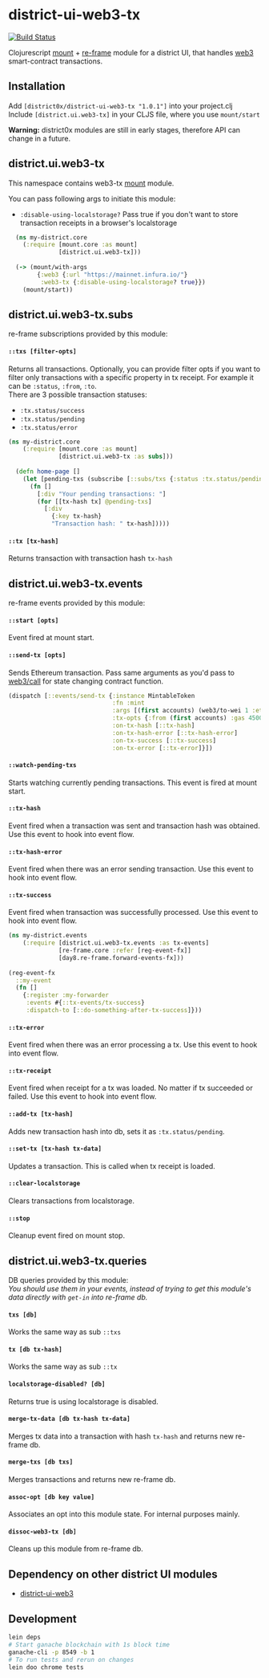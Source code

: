 # district-ui-web3-tx

[![Build Status](https://travis-ci.org/district0x/district-ui-web3-tx.svg?branch=master)](https://travis-ci.org/district0x/district-ui-web3-tx)

Clojurescript [mount](https://github.com/tolitius/mount) + [re-frame](https://github.com/Day8/re-frame) module for a district UI,
that handles [web3](https://github.com/ethereum/web3.js/) smart-contract transactions.  

## Installation
Add `[district0x/district-ui-web3-tx "1.0.1"]` into your project.clj  
Include `[district.ui.web3-tx]` in your CLJS file, where you use `mount/start`

**Warning:** district0x modules are still in early stages, therefore API can change in a future.

## district.ui.web3-tx
This namespace contains web3-tx [mount](https://github.com/tolitius/mount) module.

You can pass following args to initiate this module: 
* `:disable-using-localstorage?` Pass true if you don't want to store transaction receipts in a browser's localstorage


```clojure
  (ns my-district.core
    (:require [mount.core :as mount]
              [district.ui.web3-tx]))
              
  (-> (mount/with-args
        {:web3 {:url "https://mainnet.infura.io/"}
         :web3-tx {:disable-using-localstorage? true}})
    (mount/start))
```

## district.ui.web3-tx.subs
re-frame subscriptions provided by this module:

#### `::txs [filter-opts]`
Returns all transactions. Optionally, you can provide filter opts if you want to filter only transactions with a specific property in 
tx receipt. For example it can be `:status`, `:from`, `:to`.  
There are 3 possible transaction statuses:  
* `:tx.status/success`
* `:tx.status/pending`
* `:tx.status/error`

```clojure
(ns my-district.core
    (:require [mount.core :as mount]
              [district.ui.web3-tx :as subs]))
  
  (defn home-page []
    (let [pending-txs (subscribe [::subs/txs {:status :tx.status/pending}])]  
      (fn []
        [:div "Your pending transactions: "]
        (for [[tx-hash tx] @pending-txs]
          [:div 
            {:key tx-hash}
            "Transaction hash: " tx-hash]))))
```

#### `::tx [tx-hash]`
Returns transaction with transaction hash `tx-hash`

## district.ui.web3-tx.events
re-frame events provided by this module:

#### `::start [opts]`
Event fired at mount start.

#### `::send-tx [opts]`
Sends Ethereum transaction. Pass same arguments as you'd pass to [web3/call](https://github.com/district0x/re-frame-web3-fx#web3call)
for state changing contract function. 

```clojure
(dispatch [::events/send-tx {:instance MintableToken
                             :fn :mint
                             :args [(first accounts) (web3/to-wei 1 :ether)]
                             :tx-opts {:from (first accounts) :gas 4500000}
                             :on-tx-hash [::tx-hash]
                             :on-tx-hash-error [::tx-hash-error]
                             :on-tx-success [::tx-success]
                             :on-tx-error [::tx-error]}])
```

#### `::watch-pending-txs`
Starts watching currently pending transactions. This event is fired at mount start.

#### `::tx-hash`
Event fired when a transaction was sent and transaction hash was obtained. Use this event to hook into event flow.  

#### `::tx-hash-error`
Event fired when there was an error sending transaction. Use this event to hook into event flow.

#### `::tx-success`
Event fired when transaction was successfully processed. Use this event to hook into event flow.

```clojure
(ns my-district.events
    (:require [district.ui.web3-tx.events :as tx-events]
              [re-frame.core :refer [reg-event-fx]]
              [day8.re-frame.forward-events-fx]))
              
(reg-event-fx
  ::my-event
  (fn []
    {:register :my-forwarder
     :events #{::tx-events/tx-success}
     :dispatch-to [::do-something-after-tx-success]}))
```

#### `::tx-error`
Event fired when there was an error processing a tx. Use this event to hook into event flow.

#### `::tx-receipt`
Event fired when receipt for a tx was loaded. No matter if tx succeeded or failed. Use this event to hook into event flow.

#### `::add-tx [tx-hash]`
Adds new transaction hash into db, sets it as `:tx.status/pending`. 

#### `::set-tx [tx-hash tx-data]`
Updates a transaction. This is called when tx receipt is loaded. 

#### `::clear-localstorage`
Clears transactions from localstorage.

#### `::stop`
Cleanup event fired on mount stop.

## district.ui.web3-tx.queries
DB queries provided by this module:  
*You should use them in your events, instead of trying to get this module's 
data directly with `get-in` into re-frame db.*

#### `txs [db]`
Works the same way as sub `::txs`

#### `tx [db tx-hash]`
Works the same way as sub `::tx`

#### `localstorage-disabled? [db]`
Returns true is using localstorage is disabled. 

#### `merge-tx-data [db tx-hash tx-data]`
Merges tx data into a transaction with hash `tx-hash` and returns new re-frame db.

#### `merge-txs [db txs]`
Merges transactions and returns new re-frame db.

#### `assoc-opt [db key value]`
Associates an opt into this module state. For internal purposes mainly.

#### `dissoc-web3-tx [db]`
Cleans up this module from re-frame db. 

## Dependency on other district UI modules
* [district-ui-web3](https://github.com/district0x/district-ui-web3)

## Development
```bash
lein deps
# Start ganache blockchain with 1s block time
ganache-cli -p 8549 -b 1
# To run tests and rerun on changes
lein doo chrome tests
```